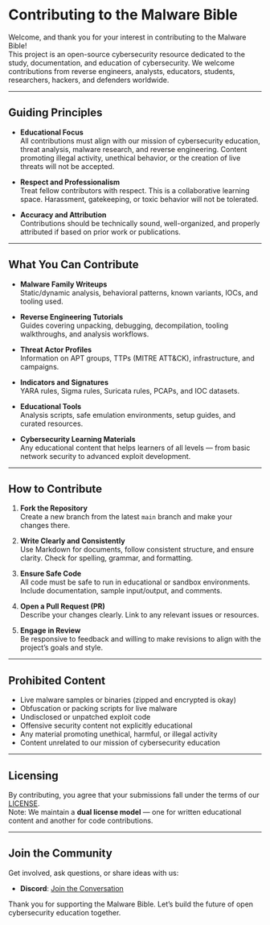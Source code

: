 # Contributing to the Malware Bible

Welcome, and thank you for your interest in contributing to the Malware Bible!  
This project is an open-source cybersecurity resource dedicated to the study, documentation, and education of cybersecurity. We welcome contributions from reverse engineers, analysts, educators, students, researchers, hackers, and defenders worldwide.

---

## Guiding Principles

- **Educational Focus**  
  All contributions must align with our mission of cybersecurity education, threat analysis, malware research, and reverse engineering. Content promoting illegal activity, unethical behavior, or the creation of live threats will not be accepted.

- **Respect and Professionalism**  
  Treat fellow contributors with respect. This is a collaborative learning space. Harassment, gatekeeping, or toxic behavior will not be tolerated.

- **Accuracy and Attribution**  
  Contributions should be technically sound, well-organized, and properly attributed if based on prior work or publications.

---

## What You Can Contribute

- **Malware Family Writeups**  
  Static/dynamic analysis, behavioral patterns, known variants, IOCs, and tooling used.

- **Reverse Engineering Tutorials**  
  Guides covering unpacking, debugging, decompilation, tooling walkthroughs, and analysis workflows.

- **Threat Actor Profiles**  
  Information on APT groups, TTPs (MITRE ATT&CK), infrastructure, and campaigns.

- **Indicators and Signatures**  
  YARA rules, Sigma rules, Suricata rules, PCAPs, and IOC datasets.

- **Educational Tools**  
  Analysis scripts, safe emulation environments, setup guides, and curated resources.

- **Cybersecurity Learning Materials**  
  Any educational content that helps learners of all levels — from basic network security to advanced exploit development.

---

## How to Contribute

1. **Fork the Repository**  
   Create a new branch from the latest `main` branch and make your changes there.

2. **Write Clearly and Consistently**  
   Use Markdown for documents, follow consistent structure, and ensure clarity. Check for spelling, grammar, and formatting.

3. **Ensure Safe Code**  
   All code must be safe to run in educational or sandbox environments. Include documentation, sample input/output, and comments.

4. **Open a Pull Request (PR)**  
   Describe your changes clearly. Link to any relevant issues or resources.

5. **Engage in Review**  
   Be responsive to feedback and willing to make revisions to align with the project’s goals and style.

---

## Prohibited Content

- Live malware samples or binaries (zipped and encrypted is okay)
- Obfuscation or packing scripts for live malware  
- Undisclosed or unpatched exploit code  
- Offensive security content not explicitly educational  
- Any material promoting unethical, harmful, or illegal activity  
- Content unrelated to our mission of cybersecurity education

---

## Licensing

By contributing, you agree that your submissions fall under the terms of our [LICENSE](LICENSE).  
Note: We maintain a **dual license model** — one for written educational content and another for code contributions.

---

## Join the Community

Get involved, ask questions, or share ideas with us:

- **Discord**: [Join the Conversation](https://discord.gg/X8NrbVXCEv)

Thank you for supporting the Malware Bible. Let’s build the future of open cybersecurity education together.
